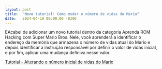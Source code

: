 ```yaml
---
layout: post
title:  "Novo tutorial! Como mudar o número de vidas do Mario"
date:   2024-04-10 00:00:00 -0300
---
```


EAcabei de adicionar um novo tutorial dentro da categoria Aprenda ROM Hacking com Super Mario Bros. Nele, você aprenderá a identificar o endereço da memória que armazena o número de vidas atual do Mario e depois identificar a instrução responsável por definir o valor de vidas inicial, e por fim, aplicar uma mudança definiva nesse valor.

[Tutorial - Alterando o número inicial de vidas do Mario](https://hextinkers.neocities.org/tutorial_mario_vidas.html)